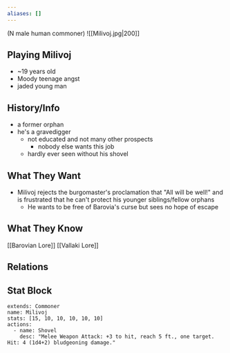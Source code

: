 ```yaml
---
aliases: []
---
```

(N male human commoner)
![[Milivoj.jpg|200]]
## Playing Milivoj
- ~19 years old
- Moody teenage angst
- jaded young man

## History/Info
- a former orphan
- he's a gravedigger
	- not educated and not many other prospects
		- nobody else wants this job
	- hardly ever seen without his shovel

## What They Want
- Milivoj rejects the burgomaster's proclamation that "All will be well!" and is frustrated that he can't protect his younger siblings/fellow orphans
	- He wants to be free of Barovia's curse but sees no hope of escape

## What They Know
[[Barovian Lore]]
[[Vallaki Lore]]

## Relations

## Stat Block

```statblock
extends: Commoner
name: Milivoj
stats: [15, 10, 10, 10, 10, 10]
actions:
  - name: Shovel
    desc: "Melee Weapon Attack: +3 to hit, reach 5 ft., one target. Hit: 4 (1d4+2) bludgeoning damage."
```

```dataviewjs
```
